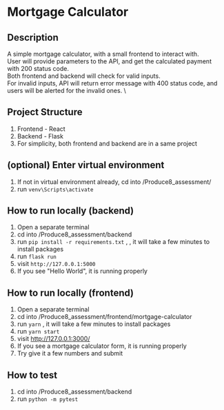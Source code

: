 # Mortgage Calculator

## Description

A simple mortgage calculator, with a small frontend to interact with.\
User will provide parameters to the API, and get the calculated payment with 200 status code.\
Both frontend and backend will check for valid inputs. \
For invalid inputs, API will return error message with 400 status code, and users will be alerted for the invalid ones. \

## Project Structure
1. Frontend - React
2. Backend - Flask
3. For simplicity, both frontend and backend are in a same project

## (optional) Enter virtual environment
1. If not in virtual environment already, cd into /Produce8_assessment/
2. run `venv\Scripts\activate`

## How to run locally (backend)
1. Open a separate terminal
2. cd into /Produce8_assessment/backend
3. run `pip install -r requirements.txt` , , it will take a few minutes to install packages
4. run `flask run`
5. visit `http://127.0.0.1:5000`
6. If you see "Hello World", it is running properly

## How to run locally (frontend)
1. Open a separate terminal
2. cd into /Produce8_assessment/frontend/mortgage-calculator
3. run `yarn` , it will take a few minutes to install packages
4. run `yarn start`
5. visit http://127.0.0.1:3000/
6. If you see a mortgage calculator form, it is running properly
7. Try give it a few numbers and submit

## How to test
1. cd into /Produce8_assessment/backend
2. run `python -m pytest`
